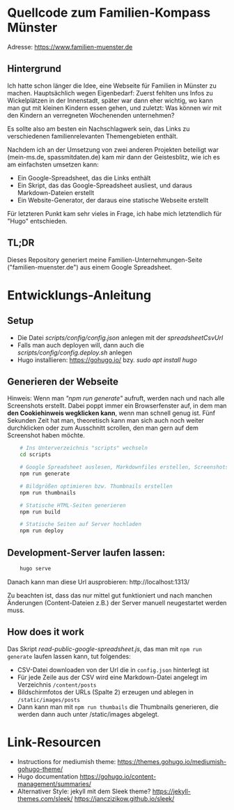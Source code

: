 
# Quellcode zum Familien-Kompass Münster

Adresse:
    https://www.familien-muenster.de

## Hintergrund

Ich hatte schon länger die Idee, eine Webseite für Familien in Münster zu machen. Hauptsächlich wegen Eigenbedarf: Zuerst fehlten uns Infos zu Wickelplätzen in der Innenstadt, später war dann eher wichtig, wo kann man gut mit kleinen Kindern essen gehen, und zuletzt: Was können wir mit den Kindern an verregneten Wochenenden unternehmen?

Es sollte also am besten ein Nachschlagwerk sein, das Links zu verschiedenen familienrelevanten Themengebieten enthält.

Nachdem ich an der Umsetzung von zwei anderen Projekten beteiligt war (mein-ms.de, spassmitdaten.de) kam mir dann der Geistesblitz, wie ich es am einfachsten umsetzen kann:
 * Ein Google-Spreadsheet, das die Links enthält
 * Ein Skript, das das Google-Spreadsheet ausliest, und daraus Markdown-Dateien erstellt
 * Ein Website-Generator, der daraus eine statische Webseite erstellt

Für letzteren Punkt kam sehr vieles in Frage, ich habe mich letztendlich für "Hugo" entschieden.

## TL;DR

Dieses Repository generiert meine Familien-Unternehmungen-Seite ("familien-muenster.de") aus einem Google Spreadsheet.


# Entwicklungs-Anleitung

## Setup

* Die Datei _scripts/config/config.json_ anlegen mit der *spreadsheetCsvUrl*
* Falls man auch deployen will, dann auch die _scripts/config/config.deploy.sh_ anlegen
* Hugo installieren: https://gohugo.io/ bzy. _sudo apt install hugo_

## Generieren der Webseite

Hinweis: Wenn man *"npm run generate"* aufruft, werden nach und nach alle Screenshots erstellt. Dabei poppt immer ein Browserfenster auf, in dem man **den Cookiehinweis wegklicken kann**, wenn man schnell genug ist. Fünf Sekunden Zeit hat man, theoretisch kann man sich auch noch weiter durchklicken oder zum Ausschnitt scrollen, den man gern auf dem Screenshot haben möchte.

```bash
    # Ins Unterverzeichnis "scripts" wechseln
    cd scripts

    # Google Spreadsheet auslesen, Markdownfiles erstellen, Screenshots erzeugen
    npm run generate

    # Bildgrößen optimieren bzw. Thumbnails erstellen
    npm run thumbnails

    # Statische HTML-Seiten generieren
    npm run build

    # Statische Seiten auf Server hochladen
    npm run deploy
```

## Development-Server laufen lassen:

```bash
    hugo serve
```

Danach kann man diese Url ausprobieren:  http://localhost:1313/

Zu beachten ist, dass das nur mittel gut funktioniert und nach manchen Änderungen (Content-Dateien z.B.) der Server manuell neugestartet werden muss.

## How does it work

Das Skript *read-public-google-spreadsheet.js*, das man mit `npm run generate` laufen lassen kann, tut folgendes:

* CSV-Datei downloaden von der Url die in `config.json` hinterlegt ist
* Für jede Zeile aus der CSV wird eine Markdown-Datei angelegt im Verzeichnis `/content/posts`
* Bildschirmfotos der URLs (Spalte 2) erzeugen und ablegen in `/static/images/posts`
* Dann kann man mit `npm run thumbails` die Thumbnails generieren, die werden dann auch unter /static/images abgelegt.

# Link-Resourcen

* Instructions for mediumish theme: https://themes.gohugo.io/mediumish-gohugo-theme/
* Hugo documentation https://gohugo.io/content-management/summaries/
* Alternativer Style: jekyll mit dem Sleek theme? https://jekyll-themes.com/sleek/  https://janczizikow.github.io/sleek/
